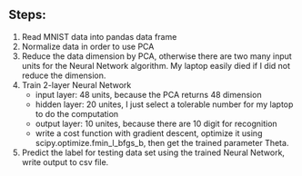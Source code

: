 ## Steps:
1. Read MNIST data into pandas data frame
2. Normalize data in order to use PCA
3. Reduce the data dimension by PCA, otherwise there are two many input units for the Neural Network algorithm. My laptop easily died if I did not reduce the dimension.
4. Train 2-layer Neural Network
     * input layer: 48 units, because the PCA returns 48 dimension
     * hidden layer: 20 unites, I just select a tolerable number for my laptop to do the computation
     * output layer: 10 unites, because there are 10 digit for recognition
     * write a cost function with gradient descent, optimize it using scipy.optimize.fmin_l_bfgs_b, then get the trained parameter Theta.
5. Predict the label for testing data set using the trained Neural Network, write output to csv file.
